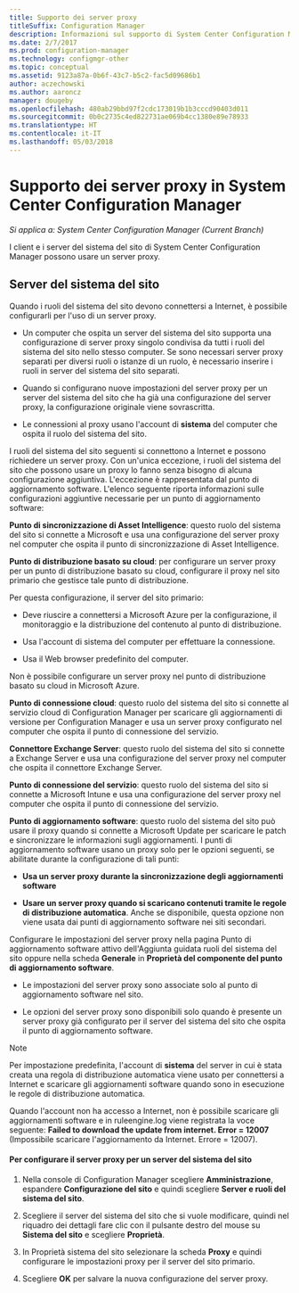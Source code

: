 ```yaml
---
title: Supporto dei server proxy
titleSuffix: Configuration Manager
description: Informazioni sul supporto di System Center Configuration Manager per i server proxy usato dai server di sistema del sito e dai client.
ms.date: 2/7/2017
ms.prod: configuration-manager
ms.technology: configmgr-other
ms.topic: conceptual
ms.assetid: 9123a87a-0b6f-43c7-b5c2-fac5d09686b1
author: aczechowski
ms.author: aaroncz
manager: dougeby
ms.openlocfilehash: 480ab29bbd97f2cdc173019b1b3cccd90403d011
ms.sourcegitcommit: 0b0c2735c4ed822731ae069b4cc1380e89e78933
ms.translationtype: HT
ms.contentlocale: it-IT
ms.lasthandoff: 05/03/2018
---
```

# <a name="proxy-server-support-in-system-center-configuration-manager"></a>Supporto dei server proxy in System Center Configuration Manager

*Si applica a: System Center Configuration Manager (Current Branch)*

I client e i server del sistema del sito di System Center Configuration Manager possono usare un server proxy.  

## <a name="site-system-servers"></a>Server del sistema del sito  
Quando i ruoli del sistema del sito devono connettersi a Internet, è possibile configurarli per l'uso di un server proxy.  

-   Un computer che ospita un server del sistema del sito supporta una configurazione di server proxy singolo condivisa da tutti i ruoli del sistema del sito nello stesso computer. Se sono necessari server proxy separati per diversi ruoli o istanze di un ruolo, è necessario inserire i ruoli in server del sistema del sito separati.  

-   Quando si configurano nuove impostazioni del server proxy per un server del sistema del sito che ha già una configurazione del server proxy, la configurazione originale viene sovrascritta.  

-   Le connessioni al proxy usano l'account di **sistema** del computer che ospita il ruolo del sistema del sito.  

I ruoli del sistema del sito seguenti si connettono a Internet e possono richiedere un server proxy.  Con un'unica eccezione, i ruoli del sistema del sito che possono usare un proxy lo fanno senza bisogno di alcuna configurazione aggiuntiva. L'eccezione è rappresentata dal punto di aggiornamento software. L'elenco seguente riporta informazioni sulle configurazioni aggiuntive necessarie per un punto di aggiornamento software:  

**Punto di sincronizzazione di Asset Intelligence**: questo ruolo del sistema del sito si connette a Microsoft e usa una configurazione del server proxy nel computer che ospita il punto di sincronizzazione di Asset Intelligence.  

**Punto di distribuzione basato su cloud**: per configurare un server proxy per un punto di distribuzione basato su cloud, configurare il proxy nel sito primario che gestisce tale punto di distribuzione.  

Per questa configurazione, il server del sito primario:  

-   Deve riuscire a connettersi a Microsoft Azure per la configurazione, il monitoraggio e la distribuzione del contenuto al punto di distribuzione.  

-   Usa l'account di sistema del computer per effettuare la connessione.  

-   Usa il Web browser predefinito del computer.  

Non è possibile configurare un server proxy nel punto di distribuzione basato su cloud in Microsoft Azure.  

**Punto di connessione cloud**: questo ruolo del sistema del sito si connette al servizio cloud di Configuration Manager per scaricare gli aggiornamenti di versione per Configuration Manager e usa un server proxy configurato nel computer che ospita il punto di connessione del servizio.  

**Connettore Exchange Server**: questo ruolo del sistema del sito si connette a Exchange Server e usa una configurazione del server proxy nel computer che ospita il connettore Exchange Server.  

**Punto di connessione del servizio**: questo ruolo del sistema del sito si connette a Microsoft Intune e usa una configurazione del server proxy nel computer che ospita il punto di connessione del servizio.  

**Punto di aggiornamento software**: questo ruolo del sistema del sito può usare il proxy quando si connette a Microsoft Update per scaricare le patch e sincronizzare le informazioni sugli aggiornamenti. I punti di aggiornamento software usano un proxy solo per le opzioni seguenti, se abilitate durante la configurazione di tali punti:  

-   **Usa un server proxy durante la sincronizzazione degli aggiornamenti software**  

-   **Usare un server proxy quando si scaricano contenuti tramite le regole di distribuzione automatica**. Anche se disponibile, questa opzione non viene usata dai punti di aggiornamento software nei siti secondari.  

Configurare le impostazioni del server proxy nella pagina Punto di aggiornamento software attivo dell'Aggiunta guidata ruoli del sistema del sito oppure nella scheda **Generale** in **Proprietà del componente del punto di aggiornamento software**.  

-   Le impostazioni del server proxy sono associate solo al punto di aggiornamento software nel sito.  

-   Le opzioni del server proxy sono disponibili solo quando è presente un server proxy già configurato per il server del sistema del sito che ospita il punto di aggiornamento software.  

> [!NOTE]  
>  Per impostazione predefinita, l'account di **sistema** del server in cui è stata creata una regola di distribuzione automatica viene usato per connettersi a Internet e scaricare gli aggiornamenti software quando sono in esecuzione le regole di distribuzione automatica.  
>   
>  Quando l'account non ha accesso a Internet, non è possibile scaricare gli aggiornamenti software e in ruleengine.log viene registrata la voce seguente: **Failed to download the update from internet. Error = 12007** (Impossibile scaricare l'aggiornamento da Internet. Errore = 12007).  

#### <a name="to-set-up-the-proxy-server-for-a-site-system-server"></a>Per configurare il server proxy per un server del sistema del sito  

1.  Nella console di Configuration Manager scegliere **Amministrazione**, espandere **Configurazione del sito** e quindi scegliere **Server e ruoli del sistema del sito**.  

2.  Scegliere il server del sistema del sito che si vuole modificare, quindi nel riquadro dei dettagli fare clic con il pulsante destro del mouse su **Sistema del sito** e scegliere **Proprietà**.  

3.  In Proprietà sistema del sito selezionare la scheda **Proxy** e quindi configurare le impostazioni proxy per il server del sito primario.  

4.  Scegliere **OK** per salvare la nuova configurazione del server proxy.  

